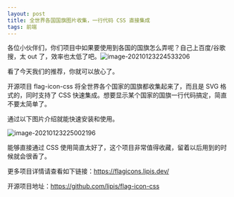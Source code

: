 ```yaml
---
layout: post
title: 全世界各国国旗图片收集，一行代码 CSS 直接集成
tags: 前端
---
```


各位小伙伴们，你们项目中如果要使用到各国的国旗怎么弄呢？自己上百度/谷歌搜，太 out 了，效率也太低了吧。![image-20210123224533206](https://raw.githubusercontent.com/ZhuPeng/pic/master/images/compress_image-20210123224533206.png)

看了今天我们的推荐，你就可以放心了。

开源项目 flag-icon-css 将全世界各个国家的国旗都收集起来了，而且是 SVG 格式的，同时支持了 CSS 快速集成。想要显示某个国家的国旗一行代码搞定，简直不要太简单了。

通过以下图片介绍就能快速安装和使用。

![image-20210123225002196](https://raw.githubusercontent.com/ZhuPeng/pic/master/images/compress_image-20210123225002196.png)

能够直接通过 CSS 使用简直太好了，这个项目非常值得收藏，留着以后用到的时候就会很香了。

更多项目详情请查看如下链接：https://flagicons.lipis.dev/

开源项目地址：https://github.com/lipis/flag-icon-css